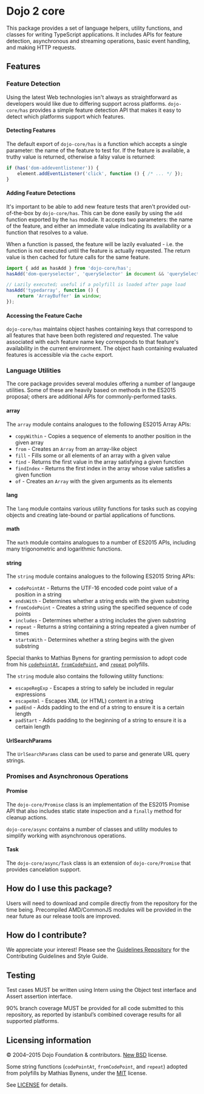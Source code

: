 # Dojo 2 core

This package provides a set of language helpers, utility functions, and classes for writing TypeScript applications.
It includes APIs for feature detection, asynchronous and streaming operations, basic event handling,
and making HTTP requests.

## Features

### Feature Detection

Using the latest Web technologies isn't always as straightforward as developers would like due to differing support
across platforms. `dojo-core/has` provides a simple feature detection API that makes it easy to detect which platforms
support which features.

#### Detecting Features

The default export of `dojo-core/has` is a function which accepts a single parameter: the name of the feature to test for.
If the feature is available, a truthy value is returned, otherwise a falsy value is returned:

```ts
if (has('dom-addeventlistener')) {
    element.addEventListener('click', function () { /* ... */ });
}
```

#### Adding Feature Detections

It's important to be able to add new feature tests that aren't provided out-of-the-box by `dojo-core/has`.
This can be done easily by using the `add` function exported by the `has` module. It accepts two parameters:
the name of the feature, and either an immediate value indicating its availability or a function that resolves to a
value.

When a function is passed, the feature will be lazily evaluated - i.e. the function is not executed until the feature is
actually requested. The return value is then cached for future calls for the same feature.

```ts
import { add as hasAdd } from 'dojo-core/has';
hasAdd('dom-queryselector', 'querySelector' in document && 'querySelectorAll' in document);

// Lazily executed; useful if a polyfill is loaded after page load
hasAdd('typedarray', function () {
    return 'ArrayBuffer' in window;
});
```

#### Accessing the Feature Cache

`dojo-core/has` maintains object hashes containing keys that correspond to all features that have been both
registered _and_ requested. The value associated with each feature name key corresponds to that feature's availability
in the current environment. The object hash containing evaluated features is accessible via the `cache` export.

### Language Utilities

The core package provides several modules offering a number of langauge utilities.  Some of these are heavily based
on methods in the ES2015 proposal; others are additional APIs for commonly-performed tasks.

#### array

The `array` module contains analogues to the following ES2015 Array APIs:

* `copyWithin` - Copies a sequence of elements to another position in the given array
* `from` - Creates an `Array` from an array-like object
* `fill` - Fills some or all elements of an array with a given value
* `find` - Returns the first value in the array satisfying a given function
* `findIndex` - Returns the first index in the array whose value satisfies a given function
* `of` - Creates an `Array` with the given arguments as its elements

#### lang

The `lang` module contains various utility functions for tasks such as copying objects and creating late-bound
or partial applications of functions.

#### math

The `math` module contains analogues to a number of ES2015 APIs, including many trigonometric and logarithmic
functions.

#### string

The `string` module contains analogues to the following ES2015 String APIs:

* `codePointAt` - Returns the UTF-16 encoded code point value of a position in a string
* `endsWith` - Determines whether a string ends with the given substring
* `fromCodePoint` - Creates a string using the specified sequence of code points
* `includes` - Determines whether a string includes the given substring
* `repeat` - Returns a string containing a string repeated a given number of times
* `startsWith` - Determines whether a string begins with the given substring

Special thanks to Mathias Bynens for granting permission to adopt code from his
[`codePointAt`](https://github.com/mathiasbynens/String.prototype.codePointAt),
[`fromCodePoint`](https://github.com/mathiasbynens/String.fromCodePoint), and
[`repeat`](https://github.com/mathiasbynens/String.prototype.repeat) polyfills.

The `string` module also contains the following utility functions:

* `escapeRegExp` - Escapes a string to safely be included in regular expressions
* `escapeXml` - Escapes XML (or HTML) content in a string
* `padEnd` - Adds padding to the end of a string to ensure it is a certain length
* `padStart` - Adds padding to the beginning of a string to ensure it is a certain length

#### UrlSearchParams

The `UrlSearchParams` class can be used to parse and generate URL query strings.

### Promises and Asynchronous Operations

#### Promise

The `dojo-core/Promise` class is an implementation of the ES2015 Promise API that also includes static state inspection
and a `finally` method for cleanup actions.

`dojo-core/async` contains a number of classes and utility modules to simplify working with asynchronous operations.

#### Task

The `dojo-core/async/Task` class is an extension of `dojo-core/Promise` that provides cancelation support.

## How do I use this package?

Users will need to download and compile directly from the repository for the time being. Precompiled AMD/CommonJS modules will be provided in the near future as our release tools are improved.

## How do I contribute?

We appreciate your interest!  Please see the [Guidelines Repository](https://github.com/dojo/guidelines#readme) for the
Contributing Guidelines and Style Guide.

## Testing

Test cases MUST be written using Intern using the Object test interface and Assert assertion interface.

90% branch coverage MUST be provided for all code submitted to this repository, as reported by istanbul’s combined coverage results for all supported platforms.

## Licensing information

© 2004–2015 Dojo Foundation & contributors. [New BSD](http://opensource.org/licenses/BSD-3-Clause) license.

Some string functions (`codePointAt`, `fromCodePoint`, and `repeat`) adopted from polyfills by Mathias Bynens,
under the [MIT](http://opensource.org/licenses/MIT) license.

See [LICENSE](LICENSE) for details.
